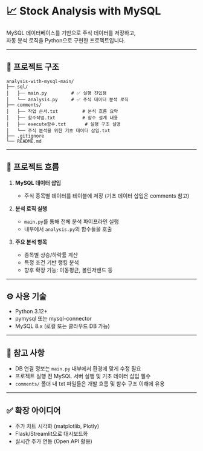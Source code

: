 # 📈 Stock Analysis with MySQL

MySQL 데이터베이스를 기반으로 주식 데이터를 저장하고,  
자동 분석 로직을 Python으로 구현한 프로젝트입니다.

---

## 📁 프로젝트 구조

```
analysis-with-mysql-main/
├── sql/
│   ├── main.py         # ✅ 실행 진입점
│   └── analysis.py     # ✅ 주식 데이터 분석 로직
├── comments/
│   ├── 작업 순서.txt         # 분석 흐름 요약
│   ├── 함수작업.txt          # 함수 설계 내용
│   ├── execute함수.txt       # 실행 구조 설명
│   └── 주식 분석을 위한 기초 데이터 삽입.txt
├── .gitignore
└── README.md
```

---

## 🧭 프로젝트 흐름

1. **MySQL 데이터 삽입**
   - 주식 종목별 데이터를 테이블에 저장 (기초 데이터 삽입은 comments 참고)

2. **분석 로직 실행**
   - `main.py`를 통해 전체 분석 파이프라인 실행
   - 내부에서 `analysis.py`의 함수들을 호출

3. **주요 분석 항목**
   - 종목별 상승/하락률 계산
   - 특정 조건 기반 랭킹 분석
   - 향후 확장 가능: 이동평균, 볼린저밴드 등

---

## ⚙️ 사용 기술

- Python 3.12+
- pymysql 또는 mysql-connector
- MySQL 8.x (로컬 또는 클라우드 DB 가능)

---

## 📌 참고 사항

- DB 연결 정보는 `main.py` 내부에서 환경에 맞게 수정 필요
- 프로젝트 실행 전 MySQL 서버 실행 및 기초 데이터 삽입 필수
- `comments/` 폴더 내 txt 파일들은 개발 흐름 및 함수 구조 이해에 유용

---

## ✅ 확장 아이디어

- 주가 차트 시각화 (matplotlib, Plotly)
- Flask/Streamlit으로 대시보드화
- 실시간 주가 연동 (Open API 활용)
